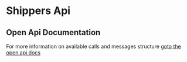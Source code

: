 # Shippers Api

## Open Api Documentation
For more information on available calls and messages structure [goto the open api docs](http://secure.trackmatic.co.za/documentation/loads-shippers.html)